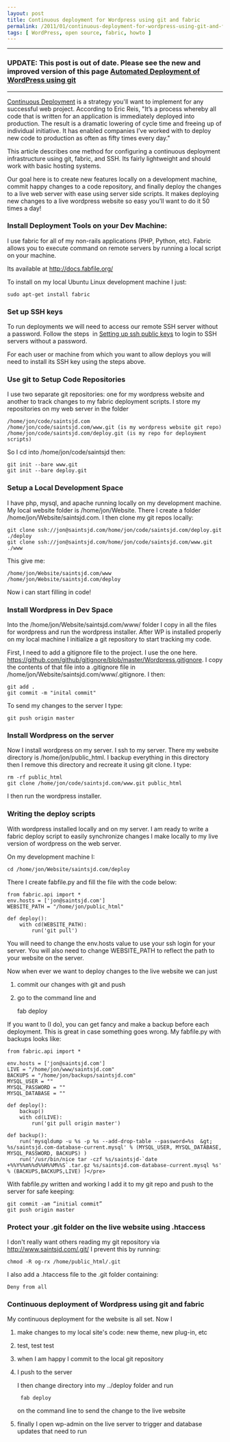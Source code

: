 ```yaml
---
layout: post
title: Continuous deployment for Wordpress using git and fabric 
permalink: /2011/01/continuous-deployment-for-wordpress-using-git-and-fabric/index.html
tags: [ WordPress, open source, fabric, howto ]
---
```


----------------------
### UPDATE: This post is out of date. Please see the new and improved version of this page [Automated Deployment of WordPress using git](/2011/03/automated-deployment-of-wordpress-using-git/)
----------------------

[Continuous Deployment](http://radar.oreilly.com/2009/03/continuous-deployment-5-eas.html) is a strategy you'll want to implement for any successful web project. According to Eric Reis, "It’s a process whereby all code that is written for an application is immediately deployed into production. The result is a dramatic lowering of cycle time and freeing up of individual initiative. It has enabled companies I’ve worked with to deploy new code to production as often as fifty times every day."

This article describes one method for configuring a continuous deployment infrastructure using git, fabric, and SSH. Its fairly lightweight and should work with basic hosting systems.

Our goal here is to create new features locally on a development machine, commit happy changes to a code repository, and finally deploy the changes to a live web server with ease using server side scripts. It makes deploying new changes to a live wordpress website so easy you'll want to do it 50 times a day!

### Install Deployment Tools on your Dev Machine:

I use fabric for all of my non-rails applications (PHP, Python, etc). Fabric allows you to execute command on remote servers by running a local script on your machine.

Its available at http://docs.fabfile.org/

To install on my local Ubuntu Linux development machine I just:

    sudo apt-get install fabric

### Set up SSH keys 

To run deployments we will need to access our remote SSH server without a password. Follow the steps  in [Setting up ssh public keys](http://www.saintsjd.com/2011/01/setting-up-ssh-public-keys/) to login to SSH servers without a password.

For each user or machine from which you want to allow deploys you will need to install its SSH key using the steps above.

### Use git to Setup Code Repositories

I use two separate git repositories: one for my wordpress website and another to track changes to my fabric deployment scripts. I store my repositories on my web server in the folder

    /home/jon/code/saintsjd.com
    /home/jon/code/saintsjd.com/www.git (is my wordpress website git repo)
    /home/jon/code/saintsjd.com/deploy.git (is my repo for deployment scripts)

So I cd into /home/jon/code/saintsjd then:

    git init --bare www.git
    git init --bare deploy.git

### Setup a Local Development Space

I have php, mysql, and apache running locally on my development machine. My local website folder is /home/jon/Website. There I create a folder /home/jon/Website/saintsjd.com. I then clone my git repos locally:

    git clone ssh://jon@saintsjd.com/home/jon/code/saintsjd.com/deploy.git ./deploy
    git clone ssh://jon@saintsjd.com/home/jon/code/saintsjd.com/www.git ./www

This give me:
    
    /home/jon/Website/saintsjd.com/www
    /home/jon/Website/saintsjd.com/deploy

Now i can start filling in code!

### Install Wordpress in Dev Space 

Into the /home/jon/Website/saintsjd.com/www/ folder I copy in all the files for wordpress and run the wordpress installer. After WP is installed properly on my local machine I initialize a git repository to start tracking my code.

First, I need to add a gitignore file to the project. I use the one here. https://github.com/github/gitignore/blob/master/Wordpress.gitignore. I copy the contents of that file into a .gitignore file in /home/jon/Website/saintsjd.com/www/.gitignore. I then:

    git add .
    git commit -m "inital commit"

To send my changes to the server I type:

    git push origin master

### Install Wordpress on the server

Now I install wordpress on my server. I ssh to my server. There my website directory is /home/jon/public_html. I backup everything in this directory then I remove this directory and recreate it using git clone. I type:

    rm -rf public_html
    git clone /home/jon/code/saintsjd.com/www.git public_html

I then run the wordpress installer.

### Writing the deploy scripts

With wordpress installed locally and on my server. I am ready to write a fabric deploy script to easily synchronize changes I make locally to my live version of wordpress on the web server.

On my development machine I:

    cd /home/jon/Website/saintsjd.com/deploy

There I create fabfile.py and fill the file with the code below:

    from fabric.api import *
    env.hosts = ['jon@saintsjd.com']
    WEBSITE_PATH = "/home/jon/public_html"

    def deploy():
        with cd(WEBSITE_PATH):
            run('git pull')

You will need to change the env.hosts value to use your ssh login for your server. You will also need to change WEBSITE_PATH to reflect the path to your website on the server.

Now when ever we want to deploy changes to the live website we can just

1. commit our changes with git and 	push</li>
1. go to the command line and

    fab deploy

If you want to (I do), you can get fancy and make a backup before each deployment. This is great in case something goes wrong. My fabfile.py with backups looks like:

    from fabric.api import *
    
    env.hosts = ['jon@saintsjd.com']
    LIVE = "/home/jon/www/saintsjd.com"
    BACKUPS = "/home/jon/backups/saintsjd.com"
    MYSQL_USER = ""
    MYSQL_PASSWORD = ""
    MYSQL_DATABASE = ""

    def deploy():
        backup()
        with cd(LIVE):
            run('git pull origin master')

    def backup():
        run('mysqldump -u %s -p %s --add-drop-table --password=%s  &gt; %s/saintsjd.com-database-current.mysql' % (MYSQL_USER, MYSQL_DATABASE, MYSQL_PASSWORD, BACKUPS) )
        run('/usr/bin/nice tar -czf %s/saintsjd-`date +%%Y%%m%%d%%H%%M%%S`.tar.gz %s/saintsjd.com-database-current.mysql %s' % (BACKUPS,BACKUPS,LIVE) )</pre>

With fabfile.py written and working I add it to my git repo and push to the server for safe keeping:
    
    git commit -am “initial commit”
    git push origin master

### Protect your .git folder on the live website using .htaccess

I don't really want others reading my git repository via http://www.saintsjd.com/.git/ I prevent this by  running:

    chmod -R og-rx /home/public_html/.git

I also add a .htaccess file to the .git folder containing:

    Deny from all

### Continuous deployment of Wordpress using git and fabric

My continuous deployment for the website is all set. Now I

1. make changes to my local site's 	code: new theme, new plug-in, etc
1. test, test test
1. when I am happy I commit to the 	local git repository
1. I push to the server

    I then change directory into my 	../deploy folder and run

	    fab deploy

    on the command line to send the change to the live 	website</li>
1. finally I open wp-admin on the 	live server to trigger and database updates that need to run